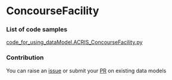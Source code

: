 # ConcourseFacility

### List of code samples 

<!-- 50-List of code -->

<!-- [code entry](link) -->
[code_for_using_dataModel.ACRIS_ConcourseFacility.py](https://github.com/smart-data-models/dataModel.ACRIS/blob/master/ConcourseFacility/code/code_for_using_dataModel.ACRIS_ConcourseFacility.py)


<!-- /50-List of code -->

### Contribution
You can raise an [issue](https://github.com/smart-data-models/dataModel.ACRIS/issues) or submit your [PR](https://github.com/smart-data-models/dataModel.ACRIS/pulls) on existing data models
